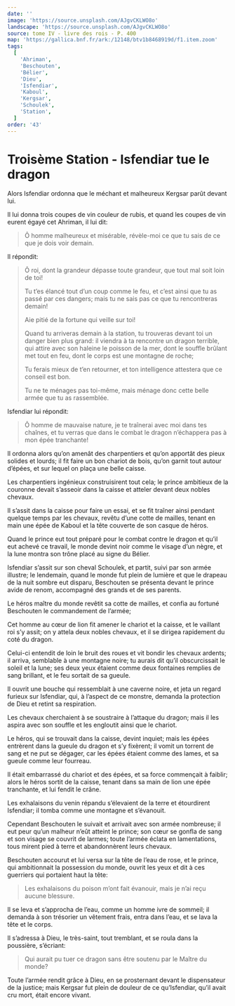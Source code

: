 ```yaml
---
date: ''
image: 'https://source.unsplash.com/AJgvCKLWO8o'
landscape: 'https://source.unsplash.com/AJgvCKLWO8o'
source: tome IV - livre des rois - P. 400
map: 'https://gallica.bnf.fr/ark:/12148/btv1b8468919d/f1.item.zoom'
tags:
  [
    'Ahriman',
    'Beschouten',
    'Bélier',
    'Dieu',
    'Isfendiar',
    'Kaboul',
    'Kergsar',
    'Schoulek',
    'Station',
  ]
order: '43'
---
```


# Troisème Station - Isfendiar tue le dragon

Alors Isfendiar ordonna que le méchant et malheureux Kergsar parût devant lui.

Il lui donna trois coupes de vin couleur de rubis, et quand les coupes de vin eurent égayé cet Ahriman, il lui dit:

> Ô homme malheureux et misérable, révèle-moi ce que tu sais de ce que je dois voir demain.

Il répondit:

> Ô roi, dont la grandeur dépasse toute grandeur, que tout mal soit loin de toi!
>
> Tu t’es élancé tout d’un coup comme le feu, et c’est ainsi que tu as passé par ces dangers; mais tu ne sais pas ce que tu rencontreras demain!
>
> Aie pitié de la fortune qui veille sur toi!
>
> Quand tu arriveras demain à la station, tu trouveras devant toi un danger bien plus grand: il viendra à ta rencontre un dragon terrible, qui attire avec son haleine le poisson de la mer, dont le souffle brûlant met tout en feu, dont le corps est une montagne de roche;
>
> Tu ferais mieux de t’en retourner, et ton intelligence attestera que ce conseil est bon.
>
> Tu ne te ménages pas toi-même, mais ménage donc cette belle armée que tu as rassemblée.

Isfendiar lui répondit:

> Ô homme de mauvaise nature, je te traînerai avec moi dans tes chaînes, et tu verras que dans le combat le dragon n’échappera pas à mon épée tranchante!

Il ordonna alors qu’on amenât des charpentiers et qu’on apportât des pieux solides et lourds; il fit faire un bon chariot de bois, qu’on garnit tout autour d’épées, et sur lequel on plaça une belle caisse.

Les charpentiers ingénieux construisirent tout cela; le prince ambitieux de la couronne devait s’asseoir dans la caisse et atteler devant deux nobles chevaux.

Il s’assit dans la caisse pour faire un essai, et se fit traîner ainsi pendant quelque temps par les chevaux, revêtu d’une cotte de mailles, tenant en main une épée de Kaboul et la tête couverte de son casque de héros.

Quand le prince eut tout préparé pour le combat contre le dragon et qu’il eut achevé ce travail, le monde devint noir comme le visage d’un nègre, et la lune montra son trône placé au signe du Bélier.

Isfendiar s’assit sur son cheval Schoulek, et partit, suivi par son armée illustre; le lendemain, quand le monde fut plein de lumière et que le drapeau de la nuit sombre eut disparu, Beschouten se présenta devant le prince avide de renom, accompagné des grands et de ses parents.

Le héros maître du monde revêtit sa cotte de mailles, et confia au fortuné Beschouten le commandement de l’armée;

Cet homme au cœur de lion fit amener le chariot et la caisse, et le vaillant roi s’y assit; on y attela deux nobles chevaux, et il se dirigea rapidement du coté du dragon.

Celui-ci entendit de loin le bruit des roues et vit bondir les chevaux ardents; il arriva, semblable à une montagne noire; tu aurais dit qu’il obscurcissait le soleil et la lune; ses deux yeux étaient comme deux fontaines remplies de sang brillant, et le feu sortait de sa gueule.

Il ouvrit une bouche qui ressemblait à une caverne noire, et jeta un regard furieux sur Isfendiar, qui, à l’aspect de ce monstre, demanda la protection de Dieu et retint sa respiration.

Les chevaux cherchaient à se soustraire à l’attaque du dragon; mais il les aspira avec son souffle et les engloutit ainsi que le chariot.

Le héros, qui se trouvait dans la caisse, devint inquiet; mais les épées entrèrent dans la gueule du dragon et s’y fixèrent; il vomit un torrent de sang et ne put se dégager, car les épées étaient comme des lames, et sa gueule comme leur fourreau.

Il était embarrassé du chariot et des épées, et sa force commençait à faiblir; alors le héros sortit de la caisse, tenant dans sa main de lion une épée tranchante, et lui fendit le crâne.

Les exhalaisons du venin répandu s’élevaient de la terre et étourdirent Isfendiar; il tomba comme une montagne et s’évanouit.

Cependant Beschouten le suivait et arrivait avec son armée nombreuse; il eut peur qu’un malheur n’eût atteint le prince; son cœur se gonfla de sang et son visage se couvrit de larmes; toute l’armée éclata en lamentations, tous mirent pied à terre et abandonnèrent leurs chevaux.

Beschouten accourut et lui versa sur la tête de l’eau de rose, et le prince, qui ambitionnait la possession du monde, ouvrit les yeux et dit à ces guerriers qui portaient haut la tête:

> Les exhalaisons du poison m’ont fait évanouir, mais je n’ai reçu aucune blessure.

Il se leva et s’approcha de l’eau, comme un homme ivre de sommeil; il demanda à son trésorier un vêtement frais, entra dans l’eau, et se lava la tête et le corps.

Il s’adressa à Dieu, le très-saint, tout tremblant, et se roula dans la poussière, s’écriant:

> Qui aurait pu tuer ce dragon sans être soutenu par le Maître du monde?

Toute l’armée rendit grâce à Dieu, en se prosternant devant le dispensateur de la justice; mais Kergsar fut plein de douleur de ce qu’Isfendiar, qu’il avait cru mort, était encore vivant.
